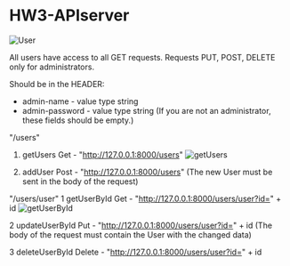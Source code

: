 


# HW3-APIserver

![User](https://github.com/Stas-sH/HW3-APIserver/assets/64601990/dd275a58-1171-44e8-bf97-b0974f5aa156)

All users have access to all GET requests.
Requests PUT, POST, DELETE only for administrators.

Should be in the HEADER: 
* admin-name - value type string
* admin-password - value type string
(If you are not an administrator, these fields should be empty.)


"/users"
1. getUsers
  Get - "http://127.0.0.1:8000/users"
  ![getUsers](https://github.com/Stas-sH/HW3-APIserver/assets/64601990/4e345117-da32-4eac-88bb-56c9076cde3b)

2. addUser
  Post - "http://127.0.0.1:8000/users"
  (The new User must be sent in the body of the request)



"/users/user"
1 getUserById
  Get - "http://127.0.0.1:8000/users/user?id=" + id
  ![getUserById](https://github.com/Stas-sH/HW3-APIserver/assets/64601990/b55040b3-6e49-4234-b57f-4b7c4a7a9c5c)
  
2 updateUserById
  Put - "http://127.0.0.1:8000/users/user?id=" + id
  (The body of the request must contain the User with the changed data)

3 deleteUserById
  Delete - "http://127.0.0.1:8000/users/user?id=" + id
